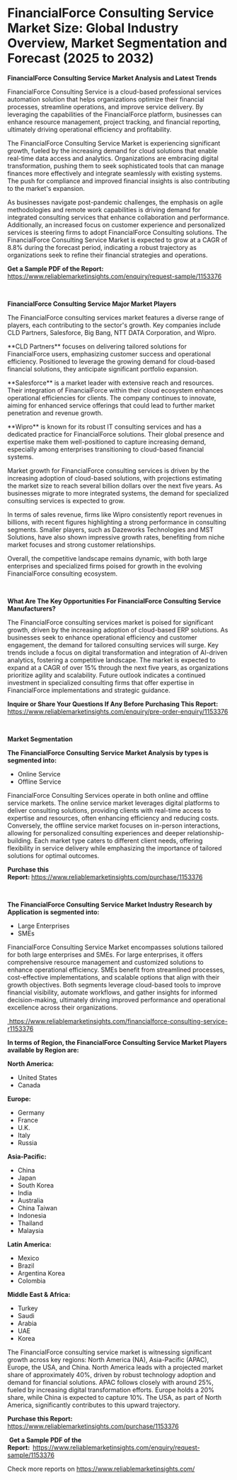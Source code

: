 <p><h1>FinancialForce Consulting Service Market Size: Global Industry Overview, Market Segmentation and Forecast (2025 to 2032)</h1></p><p><strong>FinancialForce Consulting Service Market Analysis and Latest Trends</strong></p>
<p><p>FinancialForce Consulting Service is a cloud-based professional services automation solution that helps organizations optimize their financial processes, streamline operations, and improve service delivery. By leveraging the capabilities of the FinancialForce platform, businesses can enhance resource management, project tracking, and financial reporting, ultimately driving operational efficiency and profitability.</p><p>The FinancialForce Consulting Service Market is experiencing significant growth, fueled by the increasing demand for cloud solutions that enable real-time data access and analytics. Organizations are embracing digital transformation, pushing them to seek sophisticated tools that can manage finances more effectively and integrate seamlessly with existing systems. The push for compliance and improved financial insights is also contributing to the market's expansion.</p><p>As businesses navigate post-pandemic challenges, the emphasis on agile methodologies and remote work capabilities is driving demand for integrated consulting services that enhance collaboration and performance. Additionally, an increased focus on customer experience and personalized services is steering firms to adopt FinancialForce Consulting solutions. The FinancialForce Consulting Service Market is expected to grow at a CAGR of 8.8% during the forecast period, indicating a robust trajectory as organizations seek to refine their financial strategies and operations.</p></p>
<p><strong>Get a Sample PDF of the Report:&nbsp;</strong> <a href="https://www.reliablemarketinsights.com/enquiry/request-sample/1153376?utm_campaign=2951&utm_medium=2&utm_source=Github&utm_content=ia&utm_term=11032025&utm_id=financialforce-consulting-service">https://www.reliablemarketinsights.com/enquiry/request-sample/1153376</a></p>
<p>&nbsp;</p>
<p><strong>FinancialForce Consulting Service Major Market Players</strong></p>
<p><p>The FinancialForce consulting services market features a diverse range of players, each contributing to the sector's growth. Key companies include CLD Partners, Salesforce, Big Bang, NTT DATA Corporation, and Wipro.</p><p>**CLD Partners** focuses on delivering tailored solutions for FinancialForce users, emphasizing customer success and operational efficiency. Positioned to leverage the growing demand for cloud-based financial solutions, they anticipate significant portfolio expansion.</p><p>**Salesforce** is a market leader with extensive reach and resources. Their integration of FinancialForce within their cloud ecosystem enhances operational efficiencies for clients. The company continues to innovate, aiming for enhanced service offerings that could lead to further market penetration and revenue growth.</p><p>**Wipro** is known for its robust IT consulting services and has a dedicated practice for FinancialForce solutions. Their global presence and expertise make them well-positioned to capture increasing demand, especially among enterprises transitioning to cloud-based financial systems.</p><p>Market growth for FinancialForce consulting services is driven by the increasing adoption of cloud-based solutions, with projections estimating the market size to reach several billion dollars over the next five years. As businesses migrate to more integrated systems, the demand for specialized consulting services is expected to grow.</p><p>In terms of sales revenue, firms like Wipro consistently report revenues in billions, with recent figures highlighting a strong performance in consulting segments. Smaller players, such as Dazeworks Technologies and MST Solutions, have also shown impressive growth rates, benefiting from niche market focuses and strong customer relationships. </p><p>Overall, the competitive landscape remains dynamic, with both large enterprises and specialized firms poised for growth in the evolving FinancialForce consulting ecosystem.</p></p>
<p>&nbsp;</p>
<p><strong>What Are The Key Opportunities For FinancialForce Consulting Service Manufacturers?</strong></p>
<p><p>The FinancialForce consulting services market is poised for significant growth, driven by the increasing adoption of cloud-based ERP solutions. As businesses seek to enhance operational efficiency and customer engagement, the demand for tailored consulting services will surge. Key trends include a focus on digital transformation and integration of AI-driven analytics, fostering a competitive landscape. The market is expected to expand at a CAGR of over 15% through the next five years, as organizations prioritize agility and scalability. Future outlook indicates a continued investment in specialized consulting firms that offer expertise in FinancialForce implementations and strategic guidance.</p></p>
<p><strong>Inquire or Share Your Questions If Any Before Purchasing This Report:</strong> <a href="https://www.reliablemarketinsights.com/enquiry/pre-order-enquiry/1153376?utm_campaign=2951&utm_medium=2&utm_source=Github&utm_content=ia&utm_term=11032025&utm_id=financialforce-consulting-service">https://www.reliablemarketinsights.com/enquiry/pre-order-enquiry/1153376</a></p>
<p>&nbsp;</p>
<p><strong>Market Segmentation</strong></p>
<p><strong>The FinancialForce Consulting Service Market Analysis by types is segmented into:</strong></p>
<p><ul><li>Online Service</li><li>Offline Service</li></ul></p>
<p><p>FinancialForce Consulting Services operate in both online and offline service markets. The online service market leverages digital platforms to deliver consulting solutions, providing clients with real-time access to expertise and resources, often enhancing efficiency and reducing costs. Conversely, the offline service market focuses on in-person interactions, allowing for personalized consulting experiences and deeper relationship-building. Each market type caters to different client needs, offering flexibility in service delivery while emphasizing the importance of tailored solutions for optimal outcomes.</p></p>
<p><strong>Purchase this Report:&nbsp;</strong><a href="https://www.reliablemarketinsights.com/purchase/1153376?utm_campaign=2951&utm_medium=2&utm_source=Github&utm_content=ia&utm_term=11032025&utm_id=financialforce-consulting-service">https://www.reliablemarketinsights.com/purchase/1153376</a></p>
<p>&nbsp;</p>
<p><strong>The FinancialForce Consulting Service Market Industry Research by Application is segmented into:</strong></p>
<p><ul><li>Large Enterprises</li><li>SMEs</li></ul></p>
<p><p>FinancialForce Consulting Service Market encompasses solutions tailored for both large enterprises and SMEs. For large enterprises, it offers comprehensive resource management and customized solutions to enhance operational efficiency. SMEs benefit from streamlined processes, cost-effective implementations, and scalable options that align with their growth objectives. Both segments leverage cloud-based tools to improve financial visibility, automate workflows, and gather insights for informed decision-making, ultimately driving improved performance and operational excellence across their organizations.</p></p>
<p><a href="https://www.reliablemarketinsights.com/financialforce-consulting-service-r1153376?utm_campaign=2951&utm_medium=2&utm_source=Github&utm_content=ia&utm_term=11032025&utm_id=financialforce-consulting-service">&nbsp;https://www.reliablemarketinsights.com/financialforce-consulting-service-r1153376</a></p>
<p><strong>In terms of Region, the FinancialForce Consulting Service Market Players available by Region are:</strong></p>
<p>
    <p> <strong> North America: </strong>
        <ul>
            <li>United States</li>
            <li>Canada</li>
        </ul>
        </p> 
    <p> <strong> Europe: </strong>
        <ul>
            <li>Germany</li>
            <li>France</li>
            <li>U.K.</li>
            <li>Italy</li>
            <li>Russia</li>
        </ul>
        </p> 
    <p> <strong> Asia-Pacific: </strong>
        <ul>
            <li>China</li>
            <li>Japan</li>
            <li>South Korea</li>
            <li>India</li>
            <li>Australia</li>
            <li>China Taiwan</li>
            <li>Indonesia</li>
            <li>Thailand</li>
            <li>Malaysia</li>
        </ul>
        </p> 
    <p> <strong> Latin America: </strong>
        <ul>
            <li>Mexico</li>
            <li>Brazil</li>
            <li>Argentina Korea</li>
            <li>Colombia</li>
        </ul>
        </p> 
    <p> <strong> Middle East & Africa: </strong>
        <ul>
            <li>Turkey</li>
            <li>Saudi</li>
            <li>Arabia</li>
            <li>UAE</li>
            <li>Korea</li>
        </ul>
    </p>
    </p>
<p><p>The FinancialForce consulting service market is witnessing significant growth across key regions: North America (NA), Asia-Pacific (APAC), Europe, the USA, and China. North America leads with a projected market share of approximately 40%, driven by robust technology adoption and demand for financial solutions. APAC follows closely with around 25%, fueled by increasing digital transformation efforts. Europe holds a 20% share, while China is expected to capture 10%. The USA, as part of North America, significantly contributes to this upward trajectory.</p></p>
<p><strong>Purchase this Report: </strong><a href="https://www.reliablemarketinsights.com/purchase/1153376?utm_campaign=2951&utm_medium=2&utm_source=Github&utm_content=ia&utm_term=11032025&utm_id=financialforce-consulting-service">https://www.reliablemarketinsights.com/purchase/1153376</a></p>
<p>&nbsp;<strong>Get a Sample PDF of the Report:&nbsp;&nbsp;</strong><a href="https://www.reliablemarketinsights.com/enquiry/request-sample/1153376?utm_campaign=2951&utm_medium=2&utm_source=Github&utm_content=ia&utm_term=11032025&utm_id=financialforce-consulting-service">https://www.reliablemarketinsights.com/enquiry/request-sample/1153376</a></p>
<p><strong></strong></p>
<p>Check more reports on <a href="https://www.reliablemarketinsights.com/?utm_campaign=2951&utm_medium=2&utm_source=Github&utm_content=ia&utm_term=11032025&utm_id=financialforce-consulting-service">https://www.reliablemarketinsights.com/</a></p>